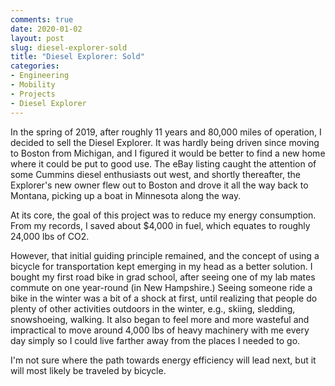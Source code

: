 ```yaml
---
comments: true
date: 2020-01-02
layout: post
slug: diesel-explorer-sold
title: "Diesel Explorer: Sold"
categories:
- Engineering
- Mobility
- Projects
- Diesel Explorer
---
```


In the spring of 2019, after roughly 11 years and 80,000 miles of operation,
I decided to sell the Diesel Explorer.
It was hardly being driven since moving to Boston from Michigan,
and I figured it would be better to find a
new home where it could be put to good use.
The eBay listing caught the attention of some Cummins diesel
enthusiasts out west, and shortly thereafter,
the Explorer's new owner flew out to Boston and drove it all the way back to
Montana, picking up a boat in Minnesota along the way.

At its core, the goal of this project was to reduce my energy consumption.
From my records, I saved about $4,000 in fuel, which equates to roughly
24,000 lbs of CO2.

However, that initial guiding principle remained, and the concept of using
a bicycle for transportation kept emerging in my head as a better solution.
I bought my first road bike in grad school, after seeing one of my lab mates
commute on one year-round (in New Hampshire.)
Seeing someone ride a bike in the winter was a bit of a shock at first,
until realizing that people do plenty of other activities outdoors in the
winter, e.g., skiing, sledding, snowshoeing, walking.
It also began to feel more and more wasteful and impractical to
move around 4,000 lbs of heavy machinery with me every day simply so I could
live farther away from the places I needed to go.

I'm not sure where the path towards energy efficiency will
lead next, but it will most likely be traveled by bicycle.
